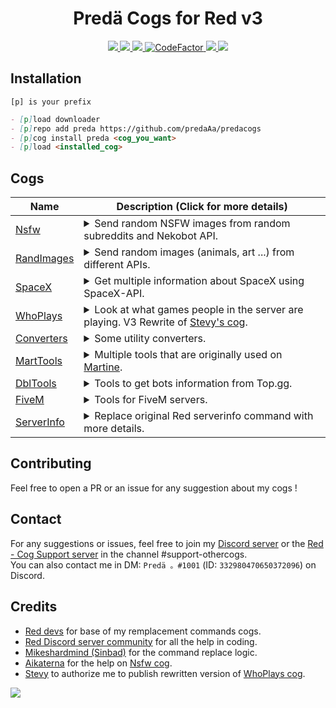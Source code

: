 <h1 align="center">Predä Cogs for Red v3</h1>

<p align="center">
  <a href="https://github.com/Cog-Creators/Red-DiscordBot/tree/V3/develop">
    <img src="https://img.shields.io/badge/Red%20DiscordBot-V3-red.svg">
    </a>
  <a href="https://github.com/Rapptz/discord.py/tree/rewrite">
    <img src="https://img.shields.io/badge/Discord.py-rewrite-blue.svg">
    </a>
  <a href="https://github.com/ambv/black">
    <img src="https://img.shields.io/badge/code%20style-black-000000.svg">
    </a>
  <a href="https://www.codefactor.io/repository/github/predaaa/predacogs">
    <img src="https://www.codefactor.io/repository/github/predaaa/predacogs/badge" alt="CodeFactor" />
    </a>
  <a href="https://www.patreon.com/predaaA">
    <img src="https://img.shields.io/badge/Follow%20me-Patreon-orange.svg">
    </a>
  <a href="https://discord.gg/3EeJCjR">
    <img src="https://discordapp.com/api/guilds/337224005901615104/widget.png?style=shield">
    </a>
</p>

## Installation

```
[p] is your prefix
```
```md
- [p]load downloader
- [p]repo add preda https://github.com/predaAa/predacogs
- [p]cog install preda <cog_you_want>
- [p]load <installed_cog>
```

## Cogs

| Name | Description (Click for more details) |
| ---- | ----------- |
| [Nsfw](https://github.com/PredaaA/predacogs/tree/master/nsfw) | <details><summary>Send random NSFW images from random subreddits and Nekobot API.</summary>Send random NSFW images from random subreddits and Nekobot API in NSFW only channels.<br>Important note: As indicated in name of this cog, it contains mature content and is not suited for all audiences, use it responsibly.</details>
| [RandImages](https://github.com/PredaaA/predacogs/tree/master/randimages) | <details><summary>Send random images (animals, art ...) from different APIs.</summary>Send random images from different APIs. There's animals images, art, and more. There is also a `[p]subreddit` command with which you can send an images from a subreddit of your choice. (All commands using subreddits are checking for nsfw content, so if there's nsfw content and the invoked channel is not NSFW you will receive a message that say you to invoke it in a NSFW channel instead of the image).</details>
| [SpaceX](https://github.com/PredaaA/predacogs/tree/master/spacex) | <details><summary>Get multiple information about SpaceX using SpaceX-API.</summary>Get multiple information about SpaceX like Rockets, current and passed missions, historical events ... and more. This cog is using SpaceX-API.</details>
| [WhoPlays](https://github.com/PredaaA/predacogs/tree/master/whoplays) | <details><summary>Look at what games people in the server are playing. V3 Rewrite of [Stevy's cog](https://github.com/AznStevy/Maybe-Useful-Cogs/blob/master/whoplays/whoplays.py).</summary>Check who's playing certain games or who's playing what on your server.</details>
| [Converters](https://github.com/PredaaA/predacogs/tree/master/converters) | <details><summary>Some utility converters.</summary>Some utility converters, for temperatures, mass, but also dates to timestamps.</details>
| [MartTools](https://github.com/PredaaA/predacogs/tree/master/martools) | <details><summary>Multiple tools that are originally used on [Martine](https://martinethebot.com).</summary>Multiple useful tools that are originally used on [Martine](https://martinethebot.com), like usagecount command, that show you all usage of the bot, messages received, read, commands processed and more. Prefix command to show prefixes of the bot, etc.</details>
| [DblTools](https://github.com/PredaaA/predacogs/tree/master/dbltools) | <details><summary>Tools to get bots information from Top.gg.</summary>Tools to get bots information from Top.gg, like description, votes, published server count, and more.</details>
| [FiveM](https://github.com/PredaaA/predacogs/tree/master/fivem) | <details><summary>Tools for FiveM servers.</details></summary>
| [ServerInfo](https://github.com/PredaaA/predacogs/tree/master/serverinfo) | <details><summary>Replace original Red serverinfo command with more details.</summary>Replace original Red serverinfo command with more details, about users and server.</details>

## Contributing

Feel free to open a PR or an issue for any suggestion about my cogs !

## Contact

For any suggestions or issues, feel free to join my [Discord server](https://discord.gg/TwCNvVz) or the [Red - Cog Support server](https://discord.gg/GET4DVk) in the channel #support-othercogs.<br>
You can also contact me in DM: `Predä 。#1001` (ID: `332980470650372096`) on Discord.

## Credits

- [Red devs](https://github.com/Cog-Creators) for base of my remplacement commands cogs.
- [Red Discord server community](https://discord.gg/red) for all the help in coding.
- [Mikeshardmind (Sinbad)](https://github.com/mikeshardmind/SinbadCogs) for the command replace logic.
- [Aikaterna](https://github.com/aikaterna) for the help on [Nsfw cog](https://github.com/PredaaA/predacogs/tree/master/nsfw).
- [Stevy](https://github.com/AznStevy) to authorize me to publish rewritten version of [WhoPlays cog](https://github.com/PredaaA/predacogs/tree/master/whoplays).

<a href="https://github.com/PredaaA/predacogs">
  <img src="https://img.shields.io/badge/PredaCogs-Red V3-red.svg?style=popout&logo=Python">
</a>